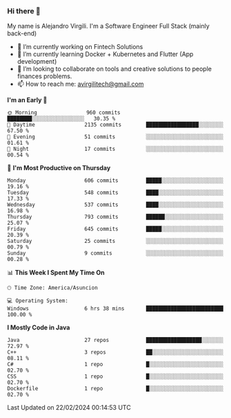 ### Hi there 👋

My name is Alejandro Virgili. I'm a Software Engineer Full Stack (mainly back-end)


- 🔭 I’m currently working on Fintech Solutions
- 🌱 I’m currently learning Docker + Kubernetes and Flutter (App development)
- 👯 I’m looking to collaborate on tools and creative solutions to people finances problems.
- 📫 How to reach me: avirgilitech@gmail.com
  
<!--START_SECTION:waka-->
**I'm an Early 🐤** 

```text
🌞 Morning                960 commits         ████████░░░░░░░░░░░░░░░░░   30.35 % 
🌆 Daytime                2135 commits        █████████████████░░░░░░░░   67.50 % 
🌃 Evening                51 commits          ░░░░░░░░░░░░░░░░░░░░░░░░░   01.61 % 
🌙 Night                  17 commits          ░░░░░░░░░░░░░░░░░░░░░░░░░   00.54 % 
```
📅 **I'm Most Productive on Thursday** 

```text
Monday                   606 commits         █████░░░░░░░░░░░░░░░░░░░░   19.16 % 
Tuesday                  548 commits         ████░░░░░░░░░░░░░░░░░░░░░   17.33 % 
Wednesday                537 commits         ████░░░░░░░░░░░░░░░░░░░░░   16.98 % 
Thursday                 793 commits         ██████░░░░░░░░░░░░░░░░░░░   25.07 % 
Friday                   645 commits         █████░░░░░░░░░░░░░░░░░░░░   20.39 % 
Saturday                 25 commits          ░░░░░░░░░░░░░░░░░░░░░░░░░   00.79 % 
Sunday                   9 commits           ░░░░░░░░░░░░░░░░░░░░░░░░░   00.28 % 
```


📊 **This Week I Spent My Time On** 

```text
🕑︎ Time Zone: America/Asuncion

💻 Operating System: 
Windows                  6 hrs 38 mins       █████████████████████████   100.00 % 
```

**I Mostly Code in Java** 

```text
Java                     27 repos            ██████████████████░░░░░░░   72.97 % 
C++                      3 repos             ██░░░░░░░░░░░░░░░░░░░░░░░   08.11 % 
C#                       1 repo              █░░░░░░░░░░░░░░░░░░░░░░░░   02.70 % 
CSS                      1 repo              █░░░░░░░░░░░░░░░░░░░░░░░░   02.70 % 
Dockerfile               1 repo              █░░░░░░░░░░░░░░░░░░░░░░░░   02.70 % 
```




 Last Updated on 22/02/2024 00:14:53 UTC
<!--END_SECTION:waka-->
